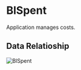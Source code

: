 # BlSpent
Application manages costs.

## Data Relatioship

![BlSpent](https://user-images.githubusercontent.com/69880922/212159560-f2046daa-41bb-4f9f-803f-e25e58dafb13.png)
